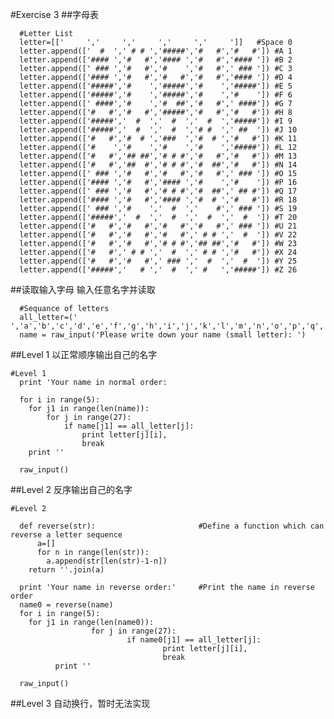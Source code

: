

#Exercise 3
##字母表

	  #Letter List
	  letter=[['     ','     ','     ','     ','     ']]   #Space 0
	  letter.append(['  #  ',' # # ','#####','#   #','#   #']) #A 1
	  letter.append(['#### ','#   #','#### ','#   #','#### ']) #B 2
	  letter.append([' ### ','#   #','#    ','#   #',' ### ']) #C 3
	  letter.append(['#### ','#   #','#   #','#   #','#### ']) #D 4
	  letter.append(['#####','#    ','#####','#    ','#####']) #E 5
	  letter.append(['#####','#    ','#####','#    ','#    ']) #F 6
	  letter.append([' ####','#    ','#  ##','#   #',' ####']) #G 7
	  letter.append(['#   #','#   #','#####','#   #','#   #']) #H 8
	  letter.append(['#####','  #  ','  #  ','  #  ','#####']) #I 9
	  letter.append(['#####','  #  ','  #  ','# #  ',' ##  ']) #J 10
	  letter.append(['#   #','#  # ','###  ','#  # ','#   #']) #K 11
	  letter.append(['#    ','#    ','#    ','#    ','#####']) #L 12
	  letter.append(['#   #','## ##','# # #','#   #','#   #']) #M 13
	  letter.append(['#   #','##  #','# # #','#  ##','#   #']) #N 14
	  letter.append([' ### ','#   #','#   #','#   #',' ### ']) #O 15
	  letter.append(['#### ','#   #','#### ','#    ','#    ']) #P 16
	  letter.append([' ### ','#   #','# # #','#  ##',' ## #']) #Q 17
	  letter.append(['#### ','#   #','#### ','#  # ','#   #']) #R 18
	  letter.append([' ### ','#    ','  #  ','    #',' ### ']) #S 19
	  letter.append(['#####','  #  ','  #  ','  #  ','  #  ']) #T 20
	  letter.append(['#   #','#   #','#   #','#   #',' ### ']) #U 21
	  letter.append(['#   #','#   #','#   #',' # # ','  #  ']) #V 22
	  letter.append(['#   #','#   #','# # #','## ##','#   #']) #W 23
	  letter.append(['#   #',' # # ','  #  ',' # # ','#   #']) #X 24
	  letter.append(['#   #','#   #',' ### ','  #  ','  #  ']) #Y 25
	  letter.append(['#####','   # ','  #  ',' #   ','#####']) #Z 26


##读取输入字母
输入任意名字并读取

	  #Sequance of letters
	  all_letter=(' ','a','b','c','d','e','f','g','h','i','j','k','l','m','n','o','p','q','r','s','t','u','v','w','x','y','z')
	  name = raw_input('Please write down your name (small letter): ')

##Level 1
以正常顺序输出自己的名字

	#Level 1
	  print 'Your name in normal order:
	  
	  for i in range(5):
	  	for j1 in range(len(name)):
	  		for j in range(27):
	  			if name[j1] == all_letter[j]:
	  				print letter[j][i],
	  				break
		print ''
	  
	  raw_input()


##Level 2
反序输出自己的名字
	
	#Level 2
	  
	  def reverse(str):                       #Define a function which can reverse a letter sequence
		  a=[]
		  for n in range(len(str)):
	  		a.append(str[len(str)-1-n])
	  	return ''.join(a)
	  
	  print 'Your name in reverse order:'     #Print the name in reverse order
	  name0 = reverse(name)
	  for i in range(5):
	  	for j1 in range(len(name0)):
	                  for j in range(27):
	                          if name0[j1] == all_letter[j]:
	                                  print letter[j][i],
	                                  break
	          print ''
	
	  raw_input()

##Level 3
自动换行，暂时无法实现